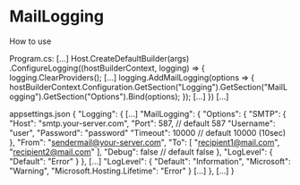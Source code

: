 # MailLogging

How to use

Program.cs:
[...]
Host.CreateDefaultBuilder(args)
    .ConfigureLogging((hostBuilderContext, logging) =>
    {
        logging.ClearProviders();
        [...]
        logging.AddMailLogging(options =>
        {
            hostBuilderContext.Configuration.GetSection("Logging").GetSection("MailLogging").GetSection("Options").Bind(options);
        });
        [...]
    })
[...]

appsettings.json
{
  "Logging": {
    [...]
    "MailLogging": {
        "Options": {
            "SMTP": {
                "Host": "smtp.your-server.com",
                "Port": 587, // default 587
                "Username": "user",
                "Password": "password"
                "Timeout": 10000 // default 10000 (10sec)
            },
        "From": "sendermail@your-server.com",
        "To": [
            "recipient1@mail.com",
            "recipient2@mail.com"
        ],
        "Debug": false // default false
        },
        "LogLevel": {
            "Default": "Error"
        }
    },
    [...]
    "LogLevel": {
        "Default": "Information",
        "Microsoft": "Warning",
        "Microsoft.Hosting.Lifetime": "Error"
    }
    [...]
  },
  [...]
}